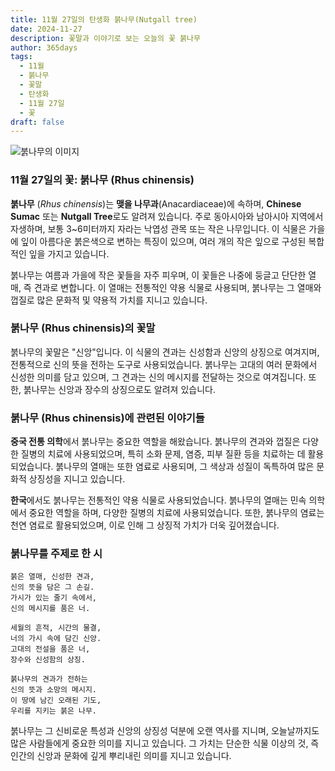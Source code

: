 ```yaml
---
title: 11월 27일의 탄생화 붉나무(Nutgall tree)
date: 2024-11-27
description: 꽃말과 이야기로 보는 오늘의 꽃 붉나무
author: 365days
tags:
  - 11월
  - 붉나무
  - 꽃말
  - 탄생화
  - 11월 27일
  - 꽃
draft: false
---
```


![붉나무의 이미지](https://cdn.pixabay.com/photo/2017/08/20/08/03/tree-2660826_1280.jpg#center)

### 11월 27일의 꽃: 붉나무 (Rhus chinensis)

**붉나무** (*Rhus chinensis*)는 **맺을 나무과**(Anacardiaceae)에 속하며, **Chinese Sumac** 또는 **Nutgall Tree**로도 알려져 있습니다. 주로 동아시아와 남아시아 지역에서 자생하며, 보통 3~6미터까지 자라는 낙엽성 관목 또는 작은 나무입니다. 이 식물은 가을에 잎이 아름다운 붉은색으로 변하는 특징이 있으며, 여러 개의 작은 잎으로 구성된 복합적인 잎을 가지고 있습니다.

붉나무는 여름과 가을에 작은 꽃들을 자주 피우며, 이 꽃들은 나중에 둥글고 단단한 열매, 즉 견과로 변합니다. 이 열매는 전통적인 약용 식물로 사용되며, 붉나무는 그 열매와 껍질로 많은 문화적 및 약용적 가치를 지니고 있습니다.

### 붉나무 (Rhus chinensis)의 꽃말

붉나무의 꽃말은 "신앙"입니다. 이 식물의 견과는 신성함과 신앙의 상징으로 여겨지며, 전통적으로 신의 뜻을 전하는 도구로 사용되었습니다. 붉나무는 고대의 여러 문화에서 신성한 의미를 담고 있으며, 그 견과는 신의 메시지를 전달하는 것으로 여겨집니다. 또한, 붉나무는 신앙과 장수의 상징으로도 알려져 있습니다.

### 붉나무 (Rhus chinensis)에 관련된 이야기들

**중국 전통 의학**에서 붉나무는 중요한 역할을 해왔습니다. 붉나무의 견과와 껍질은 다양한 질병의 치료에 사용되었으며, 특히 소화 문제, 염증, 피부 질환 등을 치료하는 데 활용되었습니다. 붉나무의 열매는 또한 염료로 사용되며, 그 색상과 성질이 독특하여 많은 문화적 상징성을 지니고 있습니다.

**한국**에서도 붉나무는 전통적인 약용 식물로 사용되었습니다. 붉나무의 열매는 민속 의학에서 중요한 역할을 하며, 다양한 질병의 치료에 사용되었습니다. 또한, 붉나무의 염료는 천연 염료로 활용되었으며, 이로 인해 그 상징적 가치가 더욱 깊어졌습니다.

### 붉나무를 주제로 한 시

	붉은 열매, 신성한 견과,
	신의 뜻을 담은 그 손길.
	가시가 있는 줄기 속에서,
	신의 메시지를 품은 너.
	
	세월의 흔적, 시간의 물결,
	너의 가시 속에 담긴 신앙.
	고대의 전설을 품은 너,
	장수와 신성함의 상징.
	
	붉나무의 견과가 전하는
	신의 뜻과 소망의 메시지.
	이 땅에 남긴 오래된 기도,
	우리를 지키는 붉은 나무.

붉나무는 그 신비로운 특성과 신앙의 상징성 덕분에 오랜 역사를 지니며, 오늘날까지도 많은 사람들에게 중요한 의미를 지니고 있습니다. 그 가치는 단순한 식물 이상의 것, 즉 인간의 신앙과 문화에 깊게 뿌리내린 의미를 지니고 있습니다.
